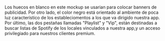 Los huecos en blanco en este mockup se usarian para colocar banners de publicidad. Por otro lado, el color negro está orientado al ambiente de poca luz característico de los estableciomentos a los que va dirigido nuestra app. Por último, las dos pestañas llamadas "Playlist" y "Vip", están destinadas a buscar listas de Spotify de los locales vinculados a nuestra app,y un acceso privilegiado para nuestros clientes premium. 
